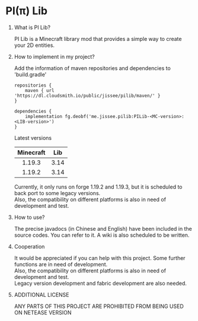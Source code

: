 # PI(π) Lib

<ol>
<li> What is PI Lib? </li>  

PI Lib is a Minecraft library mod that provides a simple way to create your 2D entities.

<li> How to implement in my project?</li>

Add the information of maven repositories and dependencies to 'build.gradle'

```
repositories {      
    maven { url 'https://dl.cloudsmith.io/public/jissee/pilib/maven/' }
}    

dependencies {
    implementation fg.deobf('me.jissee.pilib:PILib-<MC-version>:<LIB-version>')
}
```
Latest versions

| Minecraft | Lib  |
|:---------:|:----:|
|  1.19.3   | 3.14 |
|  1.19.2   | 3.14 |



Currently, it only runs on forge 1.19.2 and 1.19.3, but it is scheduled to back port to some legacy versions.   
Also, the compatibility on different platforms is also in need of development and test.

<li> How to use?   </li>

The precise javadocs (in Chinese and English) have been included in the source codes. You can refer to it. A wiki is also scheduled to be written.

<li> Cooperation </li>

It would be appreciated if you can help with this project. Some further functions are in need of development.    
Also, the compatibility on different platforms is also in need of development and test.    
Legacy version development and fabric development are also needed.

<li> ADDITIONAL LICENSE </li>

ANY PARTS OF THIS PROJECT ARE PROHIBITED FROM BEING USED ON NETEASE VERSION

</ol>